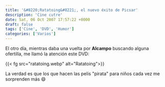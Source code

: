 ```yaml
---
title: '&#8220;Ratatoing&#8221;, el nuevo éxito de Picsar'
description: 'Cine cutre'
date: Sat, 06 Oct 2007 17:57:22 +0000
draft: false
tags: ['Cine', 'DVD', 'Humor']
categories: ['Varios']
---
```


El otro día, mientras daba una vuelta por **Alcampo** buscando alguna ofertilla, me llamó la atención este DVD:

{{< fg src="ratatoing.webp" alt="Ratatoing">}}

La verdad es que los que hacen las pelis "pirata" para niños cada vez me sorprenden más :smile: